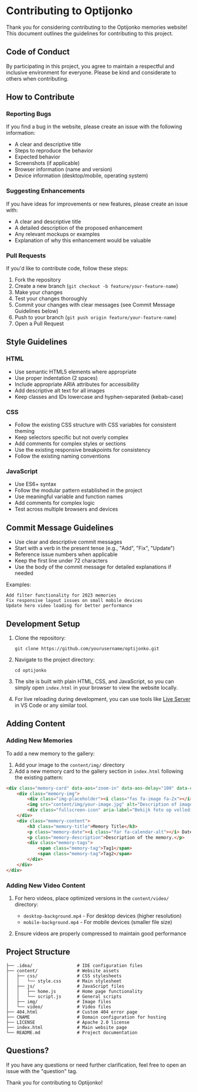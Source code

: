 # Contributing to Optijonko

Thank you for considering contributing to the Optijonko memories website! This document outlines the guidelines for contributing to this project.

## Code of Conduct

By participating in this project, you agree to maintain a respectful and inclusive environment for everyone. Please be kind and considerate to others when contributing.

## How to Contribute

### Reporting Bugs

If you find a bug in the website, please create an issue with the following information:

- A clear and descriptive title
- Steps to reproduce the behavior
- Expected behavior
- Screenshots (if applicable)
- Browser information (name and version)
- Device information (desktop/mobile, operating system)

### Suggesting Enhancements

If you have ideas for improvements or new features, please create an issue with:

- A clear and descriptive title
- A detailed description of the proposed enhancement
- Any relevant mockups or examples
- Explanation of why this enhancement would be valuable

### Pull Requests

If you'd like to contribute code, follow these steps:

1. Fork the repository
2. Create a new branch (`git checkout -b feature/your-feature-name`)
3. Make your changes
4. Test your changes thoroughly
5. Commit your changes with clear messages (see Commit Message Guidelines below)
6. Push to your branch (`git push origin feature/your-feature-name`)
7. Open a Pull Request

## Style Guidelines

### HTML

- Use semantic HTML5 elements where appropriate
- Use proper indentation (2 spaces)
- Include appropriate ARIA attributes for accessibility
- Add descriptive alt text for all images
- Keep classes and IDs lowercase and hyphen-separated (kebab-case)

### CSS

- Follow the existing CSS structure with CSS variables for consistent theming
- Keep selectors specific but not overly complex
- Add comments for complex styles or sections
- Use the existing responsive breakpoints for consistency
- Follow the existing naming conventions

### JavaScript

- Use ES6+ syntax
- Follow the modular pattern established in the project
- Use meaningful variable and function names
- Add comments for complex logic
- Test across multiple browsers and devices

## Commit Message Guidelines

- Use clear and descriptive commit messages
- Start with a verb in the present tense (e.g., "Add", "Fix", "Update")
- Reference issue numbers when applicable
- Keep the first line under 72 characters
- Use the body of the commit message for detailed explanations if needed

Examples:
```
Add filter functionality for 2023 memories
Fix responsive layout issues on small mobile devices
Update hero video loading for better performance
```

## Development Setup

1. Clone the repository:
   ```
   git clone https://github.com/yourusername/optijonko.git
   ```

2. Navigate to the project directory:
   ```
   cd optijonko
   ```

3. The site is built with plain HTML, CSS, and JavaScript, so you can simply open `index.html` in your browser to view the website locally.

4. For live reloading during development, you can use tools like [Live Server](https://marketplace.visualstudio.com/items?itemName=ritwickdey.LiveServer) in VS Code or any similar tool.

## Adding Content

### Adding New Memories

To add a new memory to the gallery:

1. Add your image to the `content/img/` directory
2. Add a new memory card to the gallery section in `index.html` following the existing pattern:

```html
<div class="memory-card" data-aos="zoom-in" data-aos-delay="100" data-category="category-name" data-date="YYYY-MM-DD">
    <div class="memory-img">
        <div class="img-placeholder"><i class="fas fa-image fa-2x"></i></div>
        <img src="content/img/your-image.jpg" alt="Description of image" class="fullscreen-img" loading="lazy">
        <div class="fullscreen-icon" aria-label="Bekijk foto op volledig scherm"><i class="fas fa-expand"></i></div>
    </div>
    <div class="memory-content">
        <h3 class="memory-title">Memory Title</h3>
        <p class="memory-date"><i class="far fa-calendar-alt"></i> Date displayed</p>
        <p class="memory-description">Description of the memory.</p>
        <div class="memory-tags">
            <span class="memory-tag">Tag1</span>
            <span class="memory-tag">Tag2</span>
        </div>
    </div>
</div>
```

### Adding New Video Content

1. For hero videos, place optimized versions in the `content/video/` directory:
   - `desktop-background.mp4` - For desktop devices (higher resolution)
   - `mobile-background.mp4` - For mobile devices (smaller file size)

2. Ensure videos are properly compressed to maintain good performance

## Project Structure

```
├── .idea/                 # IDE configuration files
├── content/               # Website assets
│   ├── css/               # CSS stylesheets
│   │   └── style.css      # Main stylesheet
│   ├── js/                # JavaScript files
│   │   ├── home.js        # Home page functionality
│   │   └── script.js      # General scripts
│   ├── img/               # Image files
│   └── video/             # Video files
├── 404.html               # Custom 404 error page
├── CNAME                  # Domain configuration for hosting
├── LICENSE                # Apache 2.0 license
├── index.html             # Main website page
└── README.md              # Project documentation
```

## Questions?

If you have any questions or need further clarification, feel free to open an issue with the "question" tag.

Thank you for contributing to Optijonko!

